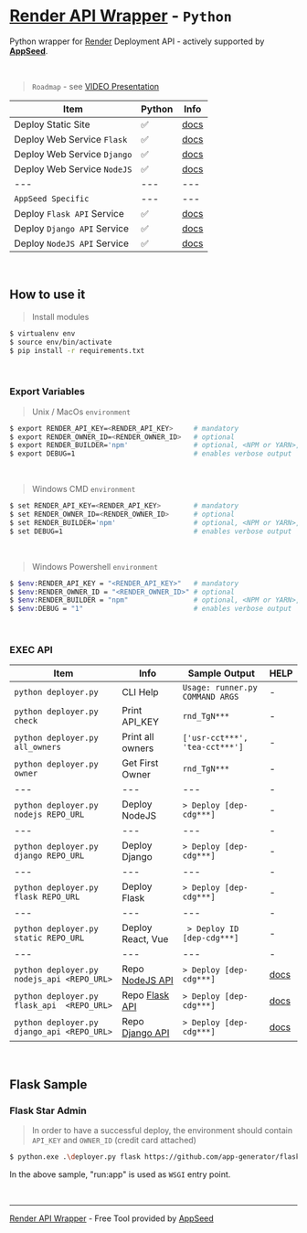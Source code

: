 # [Render API Wrapper](https://www.youtube.com/watch?v=RRbmOhTzkYo) - `Python`

Python wrapper for [Render](https://render.com/) Deployment API - actively supported by **[AppSeed](https://appseed.us/)**.

<br />

> `Roadmap` - see [VIDEO Presentation](https://www.youtube.com/watch?v=RRbmOhTzkYo)

| Item | Python | Info |
| --- | --- | --- |
| Deploy Static Site          | ✅ | [docs](./docs/python/deploy-static.md) |
| Deploy Web Service `Flask`  | ✅ | [docs](./docs/python/deploy-flask.md)  |
| Deploy Web Service `Django` | ✅ | [docs](./docs/python/deploy-django.md) |
| Deploy Web Service `NodeJS` | ✅ | [docs](./docs/python/deploy-nodejs.md) |
| --- | --- | --- |
| `AppSeed Specific` | --- | --- |
| Deploy `Flask API` Service  | ✅ | [docs](./docs/python/deploy-flask-api.md)  |
| Deploy `Django API` Service | ✅ | [docs](./docs/python/deploy-django-api.md) |
| Deploy `NodeJS API` Service | ✅ | [docs](./docs/python/deploy-nodejs-api.md) |

<br />

## How to use it

> Install modules

```bash
$ virtualenv env
$ source env/bin/activate
$ pip install -r requirements.txt
```

<br />

### Export Variables

> Unix / MacOs `environment`

```bash
$ export RENDER_API_KEY=<RENDER_API_KEY>     # mandatory
$ export RENDER_OWNER_ID=<RENDER_OWNER_ID>   # optional
$ export RENDER_BUILDER='npm'                # optional, <NPM or YARN>, defaults to NPM
$ export DEBUG=1                             # enables verbose output
```

<br />

> Windows CMD `environment`

```bash
$ set RENDER_API_KEY=<RENDER_API_KEY>        # mandatory
$ set RENDER_OWNER_ID=<RENDER_OWNER_ID>      # optional
$ set RENDER_BUILDER='npm'                   # optional, <NPM or YARN>, defaults to NPM
$ set DEBUG=1                                # enables verbose output
```

<br />

> Windows Powershell `environment`

```bash
$ $env:RENDER_API_KEY = "<RENDER_API_KEY>"   # mandatory
$ $env:RENDER_OWNER_ID = "<RENDER_OWNER_ID>" # optional
$ $env:RENDER_BUILDER = "npm"                # optional, <NPM or YARN>, defaults to NPM
$ $env:DEBUG = "1"                           # enables verbose output
```

<br />

### EXEC API

| Item | Info | Sample Output | HELP |
| --- | --- | --- | --- |
| `python deployer.py` | CLI Help | `Usage: runner.py COMMAND ARGS` | - |
| `python deployer.py check` | Print API_KEY | `rnd_TgN***` | - |
| `python deployer.py all_owners` | Print all owners | `['usr-cct***', 'tea-cct***']` | - |
| `python deployer.py owner` | Get First Owner | `rnd_TgN***` | - |
| --- | --- | --- | - |
| `python deployer.py nodejs REPO_URL` | Deploy NodeJS | `> Deploy [dep-cdg***]` | - |
| --- | --- | --- | - |
| `python deployer.py django REPO_URL` | Deploy Django | `> Deploy [dep-cdg***]` | - |
| --- | --- | --- | - |
| `python deployer.py flask REPO_URL`  | Deploy Flask  | `> Deploy [dep-cdg***]` | - |
| --- | --- | --- | - |
| `python deployer.py static REPO_URL` | Deploy React, Vue | ` > Deploy ID [dep-cdg***]` | - |
| --- | --- | --- | - |
| `python deployer.py nodejs_api <REPO_URL>` | Repo [NodeJS API](https://github.com/app-generator/api-server-nodejs) | `> Deploy [dep-cdg***]` | [docs](./docs/python/deploy-nodejs-api.md) |
| `python deployer.py flask_api  <REPO_URL>` | Repo [Flask API](https://github.com/app-generator/api-server-flask)   | `> Deploy [dep-cdg***]` | [docs](./docs/python/deploy-flask-api.md)  |
| `python deployer.py django_api <REPO_URL>` | Repo [Django API](https://github.com/app-generator/api-server-django) | `> Deploy [dep-cdg***]` | [docs](./docs/python/deploy-django-api.md) |

<br />

## Flask Sample 

### Flask Star Admin 

> In order to have a successful deploy, the environment should contain `API_KEY` and `OWNER_ID` (credit card attached)  

```bash
$ python.exe .\deployer.py flask https://github.com/app-generator/flask-star-admin 
```

In the above sample, "run:app" is used as `WSGI` entry point.    

<br />

---
[Render API Wrapper](https://www.youtube.com/watch?v=RRbmOhTzkYo) - Free Tool provided by [AppSeed](https://appseed.us/)
